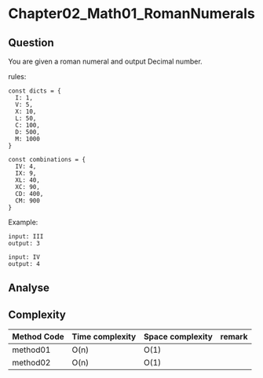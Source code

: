 # Chapter02_Math01_RomanNumerals

## Question

You are given a roman numeral and output Decimal number.

rules:

```
const dicts = {
  I: 1,
  V: 5,
  X: 10,
  L: 50,
  C: 100,
  D: 500,
  M: 1000
}

const combinations = {
  IV: 4,
  IX: 9,
  XL: 40,
  XC: 90,
  CD: 400,
  CM: 900
}
```

Example:

```
input: III
output: 3
```

```
input: IV
output: 4
```

## Analyse

## Complexity

| Method Code | Time complexity | Space complexity | remark |
| ----------- | --------------- | ---------------- | ------ |
| method01    | O(n)            | O(1)             |        |
| method02    | O(n)            | O(1)             |        |
